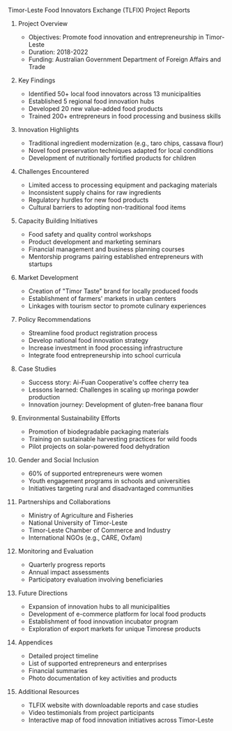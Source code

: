 Timor-Leste Food Innovators Exchange (TLFIX) Project Reports

1. Project Overview
   - Objectives: Promote food innovation and entrepreneurship in Timor-Leste
   - Duration: 2018-2022
   - Funding: Australian Government Department of Foreign Affairs and Trade

2. Key Findings
   - Identified 50+ local food innovators across 13 municipalities
   - Established 5 regional food innovation hubs
   - Developed 20 new value-added food products
   - Trained 200+ entrepreneurs in food processing and business skills

3. Innovation Highlights
   - Traditional ingredient modernization (e.g., taro chips, cassava flour)
   - Novel food preservation techniques adapted for local conditions
   - Development of nutritionally fortified products for children

4. Challenges Encountered
   - Limited access to processing equipment and packaging materials
   - Inconsistent supply chains for raw ingredients
   - Regulatory hurdles for new food products
   - Cultural barriers to adopting non-traditional food items

5. Capacity Building Initiatives
   - Food safety and quality control workshops
   - Product development and marketing seminars
   - Financial management and business planning courses
   - Mentorship programs pairing established entrepreneurs with startups

6. Market Development
   - Creation of "Timor Taste" brand for locally produced foods
   - Establishment of farmers' markets in urban centers
   - Linkages with tourism sector to promote culinary experiences

7. Policy Recommendations
   - Streamline food product registration process
   - Develop national food innovation strategy
   - Increase investment in food processing infrastructure
   - Integrate food entrepreneurship into school curricula

8. Case Studies
   - Success story: Ai-Fuan Cooperative's coffee cherry tea
   - Lessons learned: Challenges in scaling up moringa powder production
   - Innovation journey: Development of gluten-free banana flour

9. Environmental Sustainability Efforts
   - Promotion of biodegradable packaging materials
   - Training on sustainable harvesting practices for wild foods
   - Pilot projects on solar-powered food dehydration

10. Gender and Social Inclusion
    - 60% of supported entrepreneurs were women
    - Youth engagement programs in schools and universities
    - Initiatives targeting rural and disadvantaged communities

11. Partnerships and Collaborations
    - Ministry of Agriculture and Fisheries
    - National University of Timor-Leste
    - Timor-Leste Chamber of Commerce and Industry
    - International NGOs (e.g., CARE, Oxfam)

12. Monitoring and Evaluation
    - Quarterly progress reports
    - Annual impact assessments
    - Participatory evaluation involving beneficiaries

13. Future Directions
    - Expansion of innovation hubs to all municipalities
    - Development of e-commerce platform for local food products
    - Establishment of food innovation incubator program
    - Exploration of export markets for unique Timorese products

14. Appendices
    - Detailed project timeline
    - List of supported entrepreneurs and enterprises
    - Financial summaries
    - Photo documentation of key activities and products

15. Additional Resources
    - TLFIX website with downloadable reports and case studies
    - Video testimonials from project participants
    - Interactive map of food innovation initiatives across Timor-Leste